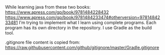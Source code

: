 While learning java from these two books:
https://www.apress.com/gp/book/9781484228432
https://www.apress.com/gp/book/9781484233474#otherversion=9781484233481
I'm trying to implement what I learn using complete programs. Each program has its own directory in the repository.
I use Gradle as the build tool.

.gitignore file content is copied from: https://raw.githubusercontent.com/github/gitignore/master/Gradle.gitignore
